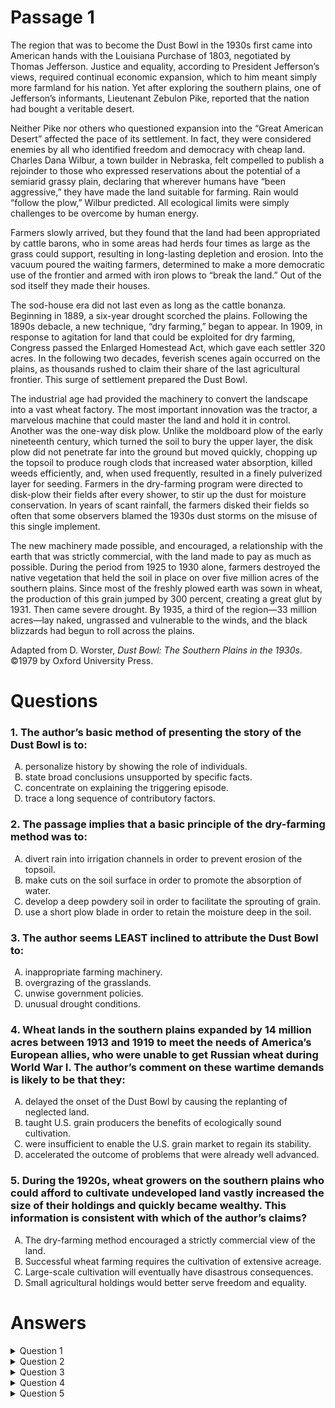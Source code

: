 # Passage 1
The region that was to become the Dust Bowl in the 1930s first came into American hands with the Louisiana Purchase of 1803, negotiated by Thomas Jefferson. Justice and equality, according to President Jefferson’s views, required continual economic expansion, which to him meant simply more farmland for his nation. Yet after exploring the southern plains, one of Jefferson’s informants, Lieutenant Zebulon Pike, reported that the nation had bought a veritable desert.

Neither Pike nor others who questioned expansion into the “Great American Desert” affected the pace of its settlement. In fact, they were considered enemies by all who identified freedom and democracy with cheap land. Charles Dana Wilbur, a town builder in Nebraska, felt compelled to publish a rejoinder to those who expressed reservations about the potential of a semiarid grassy plain, declaring that wherever humans have “been aggressive,” they have made the land suitable for farming. Rain would “follow the plow,” Wilbur predicted. All ecological limits were simply challenges to be overcome by human energy.

Farmers slowly arrived, but they found that the land had been appropriated by cattle barons, who in some areas had herds four times as large as the grass could support, resulting in long-lasting depletion and erosion. Into the vacuum poured the waiting farmers, determined to make a more democratic use of the frontier and armed with iron plows to “break the land.” Out of the sod itself they made their houses.

The sod-house era did not last even as long as the cattle bonanza. Beginning in 1889, a six-year drought scorched the plains. Following the 1890s debacle, a new technique, “dry farming,” began to appear. In 1909, in response to agitation for land that could be exploited for dry farming, Congress passed the Enlarged Homestead Act, which gave each settler 320 acres. In the following two decades, feverish scenes again occurred on the plains, as thousands rushed to claim their share of the last agricultural frontier. This surge of settlement prepared the Dust Bowl.

The industrial age had provided the machinery to convert the landscape into a vast wheat factory. The most important innovation was the tractor, a marvelous machine that could master the land and hold it in control. Another was the one-way disk plow. Unlike the moldboard plow of the early nineteenth century, which turned the soil to bury the upper layer, the disk plow did not penetrate far into the ground but moved quickly, chopping up the topsoil to produce rough clods that increased water absorption, killed weeds efficiently, and, when used frequently, resulted in a finely pulverized layer for seeding. Farmers in the dry-farming program were directed to disk-plow their fields after every shower, to stir up the dust for moisture conservation. In years of scant rainfall, the farmers disked their fields so often that some observers blamed the 1930s dust storms on the misuse of this single implement.

The new machinery made possible, and encouraged, a relationship with the earth that was strictly commercial, with the land made to pay as much as possible. During the period from 1925 to 1930 alone, farmers destroyed the native vegetation that held the soil in place on over five million acres of the southern plains. Since most of the freshly plowed earth was sown in wheat, the production of this grain jumped by 300 percent, creating a great glut by 1931. Then came severe drought. By 1935, a third of the region—33 million acres—lay naked, ungrassed and vulnerable to the winds, and the black blizzards had begun to roll across the plains.

Adapted from D. Worster, *Dust Bowl: The Southern Plains in the 1930s*. ©1979 by Oxford University Press.

# Questions
### 1. The author’s basic method of presenting the story of the Dust Bowl is to:
<ol type="A">
  <li>personalize history by showing the role of individuals.</li>
  <li>state broad conclusions unsupported by specific facts.</li>
  <li>concentrate on explaining the triggering episode.</li>
  <li>trace a long sequence of contributory factors.</li>
</ol>

### 2. The passage implies that a basic principle of the dry-farming method was to:
<ol type="A">
  <li>divert rain into irrigation channels in order to prevent erosion of the topsoil.</li>
  <li>make cuts on the soil surface in order to promote the absorption of water.</li>
  <li>develop a deep powdery soil in order to facilitate the sprouting of grain.</li>
  <li>use a short plow blade in order to retain the moisture deep in the soil.</li>
</ol>

### 3. The author seems LEAST inclined to attribute the Dust Bowl to:
<ol type="A">
  <li>inappropriate farming machinery.</li>
  <li>overgrazing of the grasslands.</li>
  <li>unwise government policies.</li>
  <li>unusual drought conditions.</li>
</ol>

### 4. Wheat lands in the southern plains expanded by 14 million acres between 1913 and 1919 to meet the needs of America’s European allies, who were unable to get Russian wheat during World War I. The author’s comment on these wartime demands is likely to be that they:
<ol type="A">
  <li>delayed the onset of the Dust Bowl by causing the replanting of neglected land.</li>
  <li>taught U.S. grain producers the benefits of ecologically sound cultivation.</li>
  <li>were insufficient to enable the U.S. grain market to regain its stability.</li>
  <li>accelerated the outcome of problems that were already well advanced.</li>
</ol>

### 5. During the 1920s, wheat growers on the southern plains who could afford to cultivate undeveloped land vastly increased the size of their holdings and quickly became wealthy. This information is consistent with which of the author’s claims?
<ol type="A">
  <li>The dry-farming method encouraged a strictly commercial view of the land.</li>
  <li>Successful wheat farming requires the cultivation of extensive acreage.</li>
  <li>Large-scale cultivation will eventually have disastrous consequences.</li>
  <li>Small agricultural holdings would better serve freedom and equality.</li>
</ol>

# Answers
<details>
  <summary>Question 1</summary>
  <b>The solution is D</b>: trace a long sequence of contributory factors.
  <br><br>
  <b>Item Rationale:</b><br>
  This is a Reasoning Within the Text question because the answer to this question cannot be found in a specific phrase or sentence, but rather depends more globally on the overall passage. It is asking about how the author structured this passage and approached the topic.
  <br><br>
  <b>Option Rationale:</b>
  <br>
  Option A: personalize history by showing the role of individuals.
<br>
  Incorrect. Although there are a couple of individuals mentioned (Jefferson, Pike and Wilbur), their individual stories are not the main focus of the passage, so this is not the best answer. 
<br><br>
  Option B: state broad conclusions unsupported by specific facts.
<br>
  Incorrect. The author offers some claims in topic sentences (pace of settlement was not affected; sod-house era did not last long; industrial age provided new machinery; new machinery encouraged commercial relation) but provides supporting details for each of them, so this is not the best answer.
<br><br>
  Option C: concentrate on explaining the triggering episode.
<br>
  Incorrect. Even if there were a single triggering episode, the author does not concentrate primarily on just one factor, so this is not the best answer.
<br><br>
  Option D: trace a long sequence of contributory factors.
<br>
  Correct. The author lists a number of contributory factors over time including actions of leaders, settlers, unfortunate weather, new technologies and changes in farming practices. 
</details>

<details>
  <summary>Question 2</summary>
  <b>The solution is B</b>: make cuts on the soil surface in order to promote the absorption of water.
  <br><br>
  <b>Item Rationale:</b><br>
  This is a Foundations of Comprehension question. Although this question prompt says “implies,” the author explicitly discussed this practice in paragraph 5. The answer to this question is probably going to be in one of the sentences in this paragraph and is asking us to locate specific language. When we return to paragraph 5, we can find a very close match: “the disk plow did not penetrate far into the ground but moved quickly, chopping up the topsoil to produce rough clods that increased water absorption.” “Chopping up topsoil” can be seen as synonymous with “making cuts on the soil surface.”
  <br><br>
  <b>Option Rationale:</b><br>
  Option A: divert rain into irrigation channels in order to prevent erosion of the topsoil.
<br>
  Incorrect. There is no mention of anything like irrigation channels as stated in this option.
<br><br>
  Option B: make cuts on the soil surface in order to promote the absorption of water.
<br>
  Correct. While a short plow is used, the purpose is not to retain moisture deep in the soil, but to increase water absorption in the topsoil, which is consistent with this option.
<br><br>
  Option C: develop a deep powdery soil in order to facilitate the sprouting of grain.
<br>
  Incorrect. Dry farming does result in a finely pulverized layer, but the layer is shallow since the “disk plow did not penetrate far into the ground” and not “deep” negating this option.
<br><br>
  Option D: use a short plow blade in order to retain the moisture deep in the soil.
<br>
  Incorrect. While a short plow is used, the purpose is not to retain moisture deep in the soil, but to increase water absorption in the topsoil, which is inconsistent with this option.
</details>

<details>
  <summary>Question 3</summary>
  <b>The solution is D</b>: unusual drought conditions.
  <br><br>
  <b>Item Rationale:</b><br>
  This is a Reasoning Within the Text question. This question is asking about the author’s stance on who was at fault for the Dust Bowl, but the author does not come out and explicitly state their position of which factor was least important. It is assessing skills in making an inference about the author and their position.
  <br><br>
  <b>Option Rationale:</b><br>
  Option A: inappropriate farming machinery.
<br>
  Incorrect. The author points out the role of the surge of settlers and the use of the disk plow, which attributes the Dust Bowl to the actions of people and not to nature. This is also suggested by the negative tone that is used to describe human actions when we read the passage. Thus, the author would be more likely to blame the three options that directly relate to human actions such as the inappropriate use of machinery.
<br><br>
  Option B: overgrazing of the grasslands.
<br>
  Incorrect. The author points out the role of the surge of settlers and the use of the disk plow, which attributes the Dust Bowl to the actions of people and not to nature. This is also suggested by the negative tone that is used to describe human actions when we read the passage. Thus, the author would be more likely to blame the three options that directly relate to human actions such as the overgrazing.
<br><br>
  Option C: unwise government policies.
<br>
  Incorrect. Instead, the author points out the role of the surge of settlers and the use of the disk plow, which attributes the Dust Bowl to the actions of people and not to nature. This is also suggested by the negative tone that is used to describe human actions when we read the passage. Thus, the author would be more likely to blame the three options that directly relate to human actions such as the government policies.
<br><br>
  Option D: unusual drought conditions.
<br>
  Correct. Although the author does mention the drought conditions in two places as “…a six-year drought…” (paragraph 4) and “…severe drought” (final paragraph), they do not emphasize these as unusual or as a cause. Instead, the author points out the role of the surge of settlers and the use of the disk plow, which attributes the Dust Bowl to the actions of people and not to nature. This is also suggested by the negative tone that is used to describe human actions when we read the passage. Thus, the author would be more likely to blame the three options that directly relate to human actions (inappropriate use of machinery, overgrazing, and government policies). Another way to see this answer as correct is to notice that the drought conditions are mentioned in passing, but there are paragraphs devoted to the effects of the machinery, overgrazing, and government policies.
</details>

<details>
  <summary>Question 4</summary>
  <b>The solution is D</b>: accelerated the outcome of problems that were already well advanced.
  <br><br>
  <b>Item Rationale:</b><br>
  This is a Reasoning Beyond the Text question because the question prompt is introducing new information from 1913 to 1919 that goes beyond what was stated in the passage. It asks us to integrate this new information into the author’s argument.
  <br><br>
  <b>Option Rationale:</b><br>
  Option A: delayed the onset of the Dust Bowl by causing the replanting of neglected land.
<br>
  Incorrect. This option implies the opposite saying the Dust Bowl would have been delayed (a positive outcome). There is also no information suggesting that land in the southern plains was being neglected during this time, so there is no support for this option.
<br><br>
  Option B: taught U.S. grain producers the benefits of ecologically sound cultivation.
<br>
  Incorrect. There is no discussion of U.S. grain producers learning ecologically sound practices at any time, so there is no support for this option.
<br><br>
  Option C: were insufficient to enable the U.S. grain market to regain its stability.
<br>
  Incorrect. The market instability did not begin until the glut in 1930, so this option is inconsistent with the timing suggested in the passage.
<br><br>
  Option D: accelerated the outcome of problems that were already well advanced.
<br>
  Correct. What would happen if we were to add increases in demand for wheat and planting between 1913 and 1919 to the argument that the author has already laid out? The passage does not cover in detail the time between the Enlarged Homestead Act (1909) (paragraph 4) and the 300% increase in wheat production that occurred from 1925-1930 (final paragraph), but we know that increased planting during that period had negative consequences, as described in the last 3 sentences. So, we would predict that there would also be negative consequences from increased planting during this earlier time period. This best matches this option—that increased planting would have accelerated the outcome of problems.
</details>

<details>
  <summary>Question 5</summary>
  <b>The solution is A</b>: The dry-farming method encouraged a strictly commercial view of the land.
  <br><br>
  <b>Item Rationale:</b><br>
  This is a Reasoning Beyond the Text question. This question prompt introduces new information about some wheat growers who became wealthy. This goes beyond what was stated in the passage, and it asks us to integrate this new information into the author’s argument.
  <br><br>
  <b>Option Rationale:</b><br>
  Option A: The dry-farming method encouraged a strictly commercial view of the land.
<br>
Correct. The question is asking us to identify which of the author’s claims is consistent with the new information. This option is a claim advanced by the author and is closely related to their main point. There is a clear link that can be drawn between dry farming encouraging a “strictly commercial” (final paragraph) view of the land and the idea that those who could afford to buy up and exploit a great deal of land became wealthy. This new information is consistent with the author’s idea. To the extent that it was the commercial mindset that caused the grab for land, and its exploitation, then this can be linked to why some farmers experienced wealth.
<br><br>
Option B: Successful wheat farming requires the cultivation of extensive acreage.
<br>
Incorrect. This option is attractive because of the new information suggesting that farmers with larger plots were successful, but when we read the passage closely, the author does not argue that larger plots of land were required for success in cultivating wheat. The author only mentions that settlers agitated for larger plots because they wanted to exploit the land with dry farming (paragraph 4), not because the larger plots were necessary for success.
<br><br>
Option C: Large-scale cultivation will eventually have disastrous consequences.
<br>
Incorrect. The author does not make a claim that increases in scale per se would eventually lead to disastrous consequences. It is not the size of the land holdings that matter, but whether the farming practices exploit the land or have the goal of sustaining it.
<br><br>
Option D: Small agricultural holdings would better serve freedom and equality.
<br>
Incorrect. The author does not actually suggest this claim. They just mention that some people “…identified freedom and democracy with cheap land” (paragraph 2) and that farmers were “…determined to make a more democratic use…” of the land (paragraph 3), but the author does not make the argument in favor of small land holdings.
</details>
